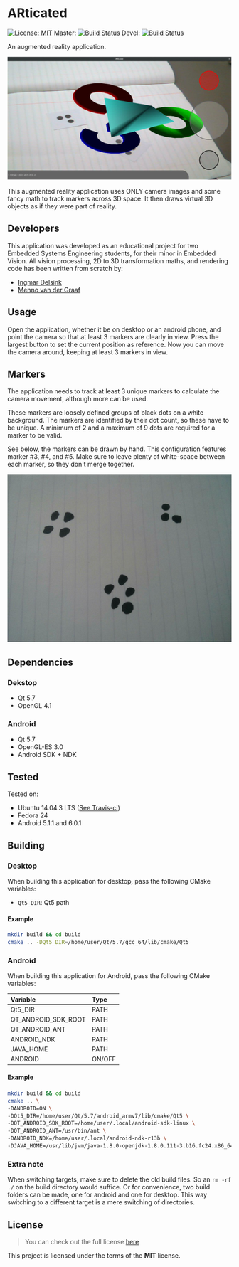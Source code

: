 # ARticated
[![License: MIT](https://img.shields.io/badge/License-MIT-yellow.svg)](./LICENSE)
Master: [![Build Status](https://travis-ci.org/derpicated/articated.svg?branch=master)](https://travis-ci.org/derpicated/articated)
Devel: [![Build Status](https://travis-ci.org/derpicated/articated.svg?branch=devel)](https://travis-ci.org/derpicated/articated)

An augmented reality application.

![ARticated](./images/application/articated_application.jpg)

This augmented reality application uses ONLY camera images and some fancy math to track markers
across 3D space. It then draws virtual 3D objects as if they were part of reality.

## Developers

This application was developed as an educational project for two
Embedded Systems Engineering students, for their minor in Embedded Vision.
All vision processing, 2D to 3D transformation maths,
and rendering code has been written from scratch by:

-   [Ingmar Delsink](https://github.com/idelsink)
-   [Menno van der Graaf](https://github.com/Mercotui)

## Usage

Open the application, whether it be on desktop or an android phone,
and point the camera so that at least 3 markers are clearly in view.
Press the largest button to set the current position as reference.
Now you can move the camera around, keeping at least 3 markers in view.

## Markers

The application needs to track at least 3 unique markers to calculate the camera movement, although more can be used.

These markers are loosely defined groups of black dots on a white background.
The markers are identified by their dot count, so these have to be unique.
A minimum of 2 and a maximum of 9 dots are required for a marker to be valid.

See below, the markers can be drawn by hand. This configuration features marker #3, #4, and #5. Make sure to leave plenty of white-space between each marker, so they don't merge together.

![Markers](./images/drawn_markers.jpg)

## Dependencies

### Dekstop

-   Qt 5.7
-   OpenGL 4.1

### Android

-   Qt 5.7
-   OpenGL-ES 3.0
-   Android SDK + NDK

## Tested

Tested on:

-   Ubuntu 14.04.3 LTS ([See Travis-ci](https://travis-ci.org/derpicated/articated))
-   Fedora 24
-   Android 5.1.1 and 6.0.1

## Building

### Desktop

When building this application for desktop, pass the following CMake variables:

-   `Qt5_DIR`: Qt5 path

#### Example


```sh
mkdir build && cd build
cmake .. -DQt5_DIR=/home/user/Qt/5.7/gcc_64/lib/cmake/Qt5
```

### Android

When building this application for Android, pass the following CMake variables:

| Variable            | Type   |
|:--------------------|:-------|
| Qt5_DIR             | PATH   |
| QT_ANDROID_SDK_ROOT | PATH   |
| QT_ANDROID_ANT      | PATH   |
| ANDROID_NDK         | PATH   |
| JAVA_HOME           | PATH   |
| ANDROID             | ON/OFF |

#### Example

```sh
mkdir build && cd build
cmake .. \
-DANDROID=ON \
-DQt5_DIR=/home/user/Qt/5.7/android_armv7/lib/cmake/Qt5 \
-DQT_ANDROID_SDK_ROOT=/home/user/.local/android-sdk-linux \
-DQT_ANDROID_ANT=/usr/bin/ant \
-DANDROID_NDK=/home/user/.local/android-ndk-r13b \
-DJAVA_HOME=/usr/lib/jvm/java-1.8.0-openjdk-1.8.0.111-3.b16.fc24.x86_64
```

### Extra note

When switching targets, make sure to delete the old build files. So an
`rm -rf ./` on the build directory would suffice. Or for convenience, two build
folders can be made, one for android and one for desktop. This way switching to
a different target is a mere switching of directories.

## License

> You can check out the full license [here](./LICENSE)

This project is licensed under the terms of the **MIT** license.
